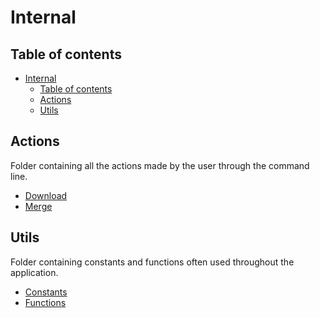 # Internal

## Table of contents

- [Internal](#internal)
  - [Table of contents](#table-of-contents)
  - [Actions](#actions)
  - [Utils](#utils)

## Actions

Folder containing all the actions made by the user through the command line.

- [Download](https://github.com/thelittlebigbot/ohmyscan/blob/master/internal/actions/download.go)
- [Merge](https://github.com/thelittlebigbot/ohmyscan/blob/master/internal/actions/merge.go)

## Utils

Folder containing constants and functions often used throughout the application.

- [Constants](https://github.com/thelittlebigbot/ohmyscan/blob/master/internal/utils/contants.go)
- [Functions](https://github.com/thelittlebigbot/ohmyscan/blob/master/internal/utils/functions.go)
